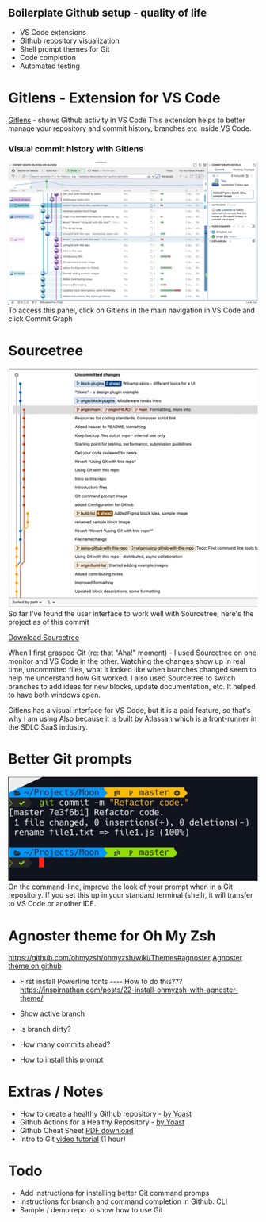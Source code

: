 ## Boilerplate Github setup - quality of life
- VS Code extensions
- Github repository visualization
- Shell prompt themes for Git
- Code completion
- Automated testing

# Gitlens - Extension for VS Code
[Gitlens](https://marketplace.visualstudio.com/items?itemName=eamodio.gitlens) - shows Github activity in VS Code
This extension helps to better manage your repository and commit history, branches etc inside VS Code.

### Visual commit history with Gitlens
![image](./images/gitlens-commit-graph.png)
To access this panel, click on Gitlens in the main navigation in VS Code and click Commit Graph


# Sourcetree
![image](./images/sourcetree-this-repo.png)
So far I've found the user interface to work well with Sourcetree, here's the project as of this commit

[Download Sourcetree](https://www.sourcetreeapp.com/)

When I first grasped Git (re: that "Aha!" moment) - I used Sourcetree on one monitor and VS Code in the other. 
Watching the changes show up in real time, uncommited files, what it looked like when branches changed seem to help me understand how Git worked.
I also used Sourcetree to switch branches to add ideas for new blocks, update documentation, etc. It helped to have both windows open.

Gitlens has a visual interface for VS Code, but it is a paid feature, so that's why I am using 
Also because it is built by Atlassan which is a front-runner in the SDLC SaaS industry.


# Better Git prompts 
![image](./images/git-terminal-profile.png)
On the command-line, improve the look of your prompt when in a Git repository.
If you set this up in your standard terminal (shell), it will transfer to VS Code or another IDE.

# Agnoster theme for Oh My Zsh
https://github.com/ohmyzsh/ohmyzsh/wiki/Themes#agnoster
[Agnoster theme on github](https://github.com/agnoster/agnoster-zsh-theme)
- First install Powerline fonts
---- How to do this???
https://inspirnathan.com/posts/22-install-ohmyzsh-with-agnoster-theme/

- Show active branch
- Is branch dirty?
- How many commits ahead?
- How to install this prompt


# Extras / Notes
- How to create a healthy Github repository - [by Yoast](https://joost.blog/healthy-github-repository/)
- Github Actions for a Healthy Repository - [by Yoast](https://joost.blog/github-actions-wordpress/)
- Github Cheat Sheet [PDF download](./assets/git-cheat-sheat.pdf)
- Intro to Git [video tutorial](https://www.youtube.com/watch?v=8JJ101D3knE) (1 hour)

# Todo
- Add instructions for installing better Git command promps
- Instructions for branch and command completion in Github: CLI
- Sample / demo repo to show how to use Git